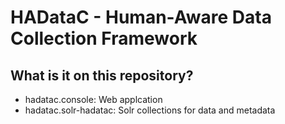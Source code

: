 # HADataC - Human-Aware Data Collection Framework

## What is it on this repository?

* hadatac.console: Web applcation
* hadatac.solr-hadatac: Solr collections for data and metadata
